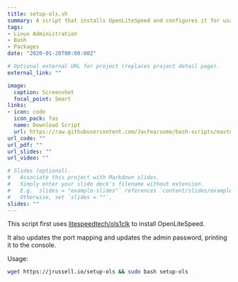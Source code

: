 ```yaml
---
title: setup-ols.sh
summary: A script that installs OpenLiteSpeed and configures it for usage
tags:
- Linux Administration
- Bash
- Packages
date: "2020-01-20T00:00:00Z"

# Optional external URL for project (replaces project detail page).
external_link: ""

image:
  caption: Screenshot
  focal_point: Smart
links:
- icon: code
  icon_pack: fas
  name: Download Script
  url: https://raw.githubusercontent.com/JacFearsome/bash-scripts/master/setup-scripts/setup-ols.sh
url_code: ""
url_pdf: ""
url_slides: ""
url_video: ""

# Slides (optional).
#   Associate this project with Markdown slides.
#   Simply enter your slide deck's filename without extension.
#   E.g. `slides = "example-slides"` references `content/slides/example-slides.md`.
#   Otherwise, set `slides = ""`.
slides: ""
---
```

This script first uses [litespeedtech/ols1clk](https://github.com/litespeedtech/ols1clk) to install OpenLiteSpeed.

It also updates the port mapping and updates the admin password, printing it to the console.

Usage:
```sh
wget https://jrussell.io/setup-ols && sudo bash setup-ols
```